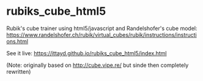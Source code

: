 rubiks_cube_html5
=================

Rubik's cube trainer
using html5/javascript and Randelshofer's cube model: https://www.randelshofer.ch/rubik/virtual_cubes/rubik/instructions/instructions.html

See it live: https://ittayd.github.io/rubiks_cube_html5/index.html

(Note: originally based on http://cube.vipe.re/ but sinde then completely rewritten)
